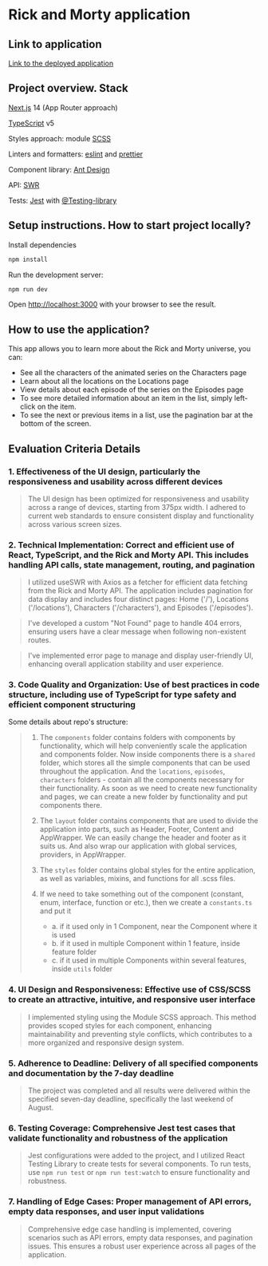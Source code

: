 # Rick and Morty application

## Link to application

[Link to the deployed application](https://rick-and-morty-alpha-five.vercel.app/)

## Project overview. Stack

[Next.js](https://www.npmjs.com/package/next) 14 (App Router approach)

[TypeScript](https://www.npmjs.com/package/typescript) v5

Styles approach: module [SCSS](https://www.npmjs.com/package/sass)

Linters and formatters: [eslint](https://www.npmjs.com/package/eslint) and [prettier](https://www.npmjs.com/package/prettier)

Component library: [Ant Design](https://www.npmjs.com/package/antd)

API: [SWR](https://www.npmjs.com/package/swr?activeTab=readme)

Tests: [Jest](https://www.npmjs.com/package/jest) with [@Testing-library](https://www.npmjs.com/package/@testing-library/react)

## Setup instructions. How to start project locally?

Install dependencies

```bash
npm install
```

Run the development server:

```bash
npm run dev
```

Open [http://localhost:3000](http://localhost:3000) with your browser to see the result.

## How to use the application?

This app allows you to learn more about the Rick and Morty universe, you can:

- See all the characters of the animated series on the Characters page
- Learn about all the locations on the Locations page
- View details about each episode of the series on the Episodes page
- To see more detailed information about an item in the list, simply left-click on the item.
- To see the next or previous items in a list, use the pagination bar at the bottom of the screen.

## Evaluation Criteria Details

### 1. Effectiveness of the UI design, particularly the responsiveness and usability across different devices

> The UI design has been optimized for responsiveness and usability across a range of devices, starting from 375px width. I adhered to current web standards to ensure consistent display and functionality across various screen sizes.

### 2. Technical Implementation: Correct and efficient use of React, TypeScript, and the Rick and Morty API. This includes handling API calls, state management, routing, and pagination

> I utilized useSWR with Axios as a fetcher for efficient data fetching from the Rick and Morty API. The application includes pagination for data display and includes four distinct pages: Home ('/'), Locations ('/locations'), Characters ('/characters'), and Episodes ('/episodes').

> I've developed a custom "Not Found" page to handle 404 errors, ensuring users have a clear message when following non-existent routes.

> I've implemented error page to manage and display user-friendly UI, enhancing overall application stability and user experience.

### 3. Code Quality and Organization: Use of best practices in code structure, including use of TypeScript for type safety and efficient component structuring

Some details about repo's structure:
>
> 1. The `components` folder contains folders with components by functionality, which will help conveniently scale the application and components folder. Now inside components there is a `shared` folder, which stores all the simple components that can be used throughout the application. And the `locations`, `episodes`, `characters` folders -  contain all the components necessary for their functionality. As soon as we need to create new functionality and pages, we can create a new folder by functionality and put components there.
>
> 2. The `layout` folder contains components that are used to divide the application into parts, such as Header, Footer, Content and AppWrapper.
We can easily change the header and footer as it suits us. And also wrap our application with global services, providers, in AppWrapper.
>
> 3. The `styles` folder contains global styles for the entire application, as well as variables, mixins, and functions for all .scss files.
>
> 4. If we need to take something out of the component (constant, enum, interface, function or etc.), then we create a `constants.ts` and put it
>       - a. if it used only in 1 Component, near the Component where it is used
>       - b. if it used in multiple Component within 1 feature, inside feature folder
>       - c. if it used in multiple Components within several features, inside `utils` folder

### 4. UI Design and Responsiveness: Effective use of CSS/SCSS to create an attractive, intuitive, and responsive user interface

> I implemented styling using the Module SCSS approach. This method provides scoped styles for each component, enhancing maintainability and preventing style conflicts, which contributes to a more organized and responsive design system.

### 5. Adherence to Deadline: Delivery of all specified components and documentation by the 7-day deadline

> The project was completed and all results were delivered within the specified seven-day deadline, specifically the last weekend of August.

### 6. Testing Coverage: Comprehensive Jest test cases that validate functionality and robustness of the application

> Jest configurations were added to the project, and I utilized React Testing Library to create tests for several components. To run tests, use `npm run test` or `npm run test:watch` to ensure functionality and robustness.

### 7. Handling of Edge Cases: Proper management of API errors, empty data responses, and user input validations

> Comprehensive edge case handling is implemented, covering scenarios such as API errors, empty data responses, and pagination issues. This ensures a robust user experience across all pages of the application.
